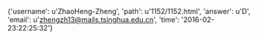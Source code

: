 {'username': u'ZhaoHeng-Zheng', 'path': u'1152/1152.html', 'answer': u'D', 'email': u'zhengzh13@mails.tsinghua.edu.cn', 'time': '2016-02-23:22:25:32'}